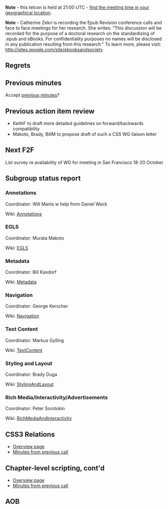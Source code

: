 **Note** - this telcon is held at 21:00 UTC - [find the meeting time in your geographical location](http://www.timeanddate.com/worldclock/fixedtime.html?month=09&day=01&year=2010&hour=21&min=0&sec=0&p1=0).

**Note** - Catherine Zekri is recording the Epub Revision conference calls and face to face meetings for her research. She writes: "This discussion will be recorded for the purpose of a doctoral research on the standardizing of .epub and eBooks. For confidentiality purposes no names will be disclosed in any publication resulting from this research." To learn more, please visit: http://sites.google.com/site/ebooksandsociety.



## Regrets ##

## Previous minutes ##
Accept [previous minutes](MeetingMinutes100825.md)?

## Previous action item review ##
  * KeithF to draft more detailed guidelines on forward/backwards compatibility
  * Makoto, Brady, BillM to propose draft of such a CSS WG liaison letter

## Next F2F ##
List survey re availability of WG for meeting in San Francisco 18-20 October

## Subgroup status report ##

### Annotations ###
Coordinator: Will Manis w help from Daniel Weck

Wiki: [Annotations](Annotations.md)

### EGLS ###
Coordinator: Murata Makoto

Wiki: [EGLS](EGLS.md)

### Metadata ###
Coordinator: Bill Kasdorf

Wiki: [Metadata](Metadata.md)

### Navigation ###
Coordinator: George Kerscher

Wiki: [Navigation](Navigation.md)

### Text Content ###
Coordinator: Markus Gylling

Wiki: [TextContent](TextContent.md)

### Styling and Layout ###
Coordinator: Brady Duga

Wiki: [StylingAndLayout](StylingAndLayout.md)

### Rich Media/Interactivity/Advertisements ###
Coordinator: Peter Sorotokin

Wiki: [RichMediaAndInteractivity](RichMediaAndInteractivity.md)

## CSS3 Relations ##
  * [Overview page](CSS3Relations.md)
  * [Minutes from previous call](MeetingMinutes100825#CSS3_relations.md)

## Chapter-level scripting, cont'd ##
  * [Overview page](ScriptingIssues.md)
  * [Minutes from previous call](MeetingMinutes100825#chapter-level_scripting.md)

## AOB ##